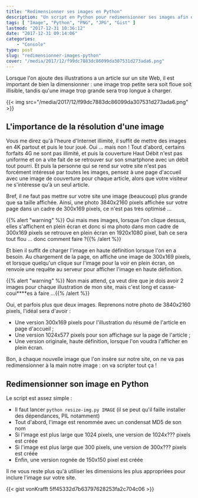```yaml
---
title: "Redimensionner ses images en Python"
description: "Un script en Python pour redimensionner ses images afin d'inclure des images avec une résolution adaptée dans son site Web."
tags: [ "Image", "Python", "PNG", "JPG", "Gist" ]
lastmod: "2017-12-31 10:36:12"
date: "2017-12-31 09:14:06"
categories:
    - "Console"
type: post
slug: "redimensionner-images-python"
cover: "/media/2017/12/f99dc7883dc86099da307531d273ada6.png"
---
```


Lorsque l'on ajoute des illustrations a un article sur un site Web, il est important de bien la dimensionner : une image trop petite sera soit floue soit illisible, tandis qu'une image trop grande sera trop longue à charger.

{{< img src="/media/2017/12/f99dc7883dc86099da307531d273ada6.png" >}}

<!--more-->

## L'importance de la résolution d'une image

Vous me direz qu'à l'heure d'Internet illimité, il suffit de mettre des images en 4K partout et puis le tour joué. Oui ... mais non ! Tout d'abord, certains forfaits 4G ne sont pas illimité, et puis la couverture Haut Débit n'est pas uniforme et on a vite fait de se retrouver sur son smartphone avec un débit tout pourri. Et puis la personne qui se rend sur votre site n'est pas forcément intéressé par toutes les images, pensez à une page d'accueil avec une image de couverture pour chaque article, alors que votre visiteur ne s'intéresse qu'à un seul article.

Bref, il ne faut pas mettre sur votre site une image (beaucoup) plus grande que sa taille affichée. Ainsi, une photo 3840x2160 pixels affichée sur votre page dans un cadre de 300x169 pixels, ce n'est pas très optimisé ...

{{% alert "warning" %}}<i class="fa fa-question-circle"></i> Oui mais mes images, lorsque l'on clique dessus, elles s'affichent en plein écran et donc si ma photo dans mon cadre de 300x169 pixels se retrouve en plein écran en 1920x1080 pixel, bah ce sera tout flou ... donc comment faire ?{{% /alert %}}

Et bien il suffit de charger l'image en haute définition lorsque l'on en a besoin. Au chargement de la page, on affiche une image de 300x169 pixels, et lorsque quelqu'un clique sur l'image pour la voir en plein écran, on renvoie une requête au serveur pour afficher l'image en haute définition.

{{% alert "warning" %}}<i class="fa fa-exclamation-circle"></i> Non mais attend, ça veut dire que je dois avoir 2 images pour chaque illustration de mon site, mais c'est long et casse-coui****es à faire ...{{% /alert %}}

Oui, et parfois plus que deux images. Reprenons notre photo de 3840x2160 pixels, l'idéal sera d'avoir :

- Une version 300x169 pixels pour l'illustration du résumé de l'article en page d'accueil ;
- Une version 1024x577 pixels pour son affichage sur la page de l'article ;
- Une version originale, haute définition, lorsque l'on voudra l'afficher en plein écran.

Bon, à chaque nouvelle image que l'on insère sur notre site, on ne va pas redimensionner à la main notre image : on va scripter tout ça !

## Redimensionner son image en Python

Le script est assez simple :

- Il faut lancer `python resize-img.py IMAGE` (il se peut qu'il faille installer des dépendances, PIL notamment)
- Tout d'abord, l'image est renommée avec un condensat MD5 de son nom
- Si l'image est plus large que 1024 pixels, une version de 1024x??? pixels est créée
- Si l'image est plus large que 300 pixels, une version de 300x??? pixels est créée
- Enfin, une version rognée de 150x150 pixel est créée

Il ne vous reste plus qu'à utiliser les dimensions les plus appropriées pour inclure l'image sur votre site.

{{< gist vonKrafft 5ff45332d7b63797628253fa2c704c06 >}}